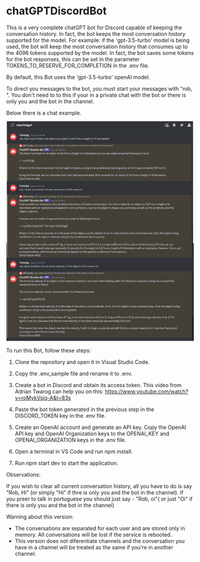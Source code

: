 # chatGPTDiscordBot
This is a very complete chatGPT bot for Discord capable of keeping the conversation history. In fact, the bot keeps the most conversation history supported for the model. For example: if the 'gpt-3.5-turbo' model is being used, the bot will keep the most conversation history that consumes up to the 4096 tokens supported by the model. In fact, the bot saves some tokens for the bot responses, this can be set in the parameter TOKENS_TO_RESERVE_FOR_COMPLETION in the .env file.

By default, this Bot uses the 'gpt-3.5-turbo' openAI model.

To direct you messages to the bot, you must start your messages with "rob, ". You don't need to to this if your in a private chat with the bot or there is only you and the bot in the channel.

Below there is a chat example.

![alt text](./images/chat_sample.png)

To run this Bot, follow these steps:

1) Clone the repository and open it in Visual Studio Code.

2) Copy the .env_sample file and rename it to .env.

3) Create a bot in Discord and obtain its access token. This video from Adrian Twarog can help you on this: https://www.youtube.com/watch?v=roMykVsig-A&t=83s

4) Paste the bot token generated in the previous step in the DISCORD_TOKEN key in the .env file.

5) Create an OpenAI account and generate an API key. Copy the OpenAI API key and OpenAI  Organization keys to the OPENAI_KEY and OPENAI_ORGANIZATION keys in the .env file.

6) Open a terminal in VS Code and run npm install.

7) Run npm start dev to start the application.

Observations:

If you wish to clear all current conversation history, all you have to do is say "Rob, Hi" (or simply "Hi" if thre is only you and the bot in the channel). If you preer to talk in portuguese you should just say - "Rob, oi"( or just "Oi" if there is only you and the bot in the channel)

Warning about this version: 
- The conversations are separated for each user and are stored only in memory. All conversations will be lost if the service is rebooted. 
- This version does not diferentiate channels and the conversation you have in a channel will be treated as the same if you're in another channel.



